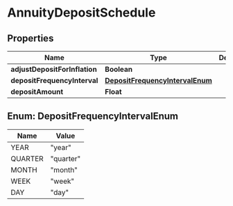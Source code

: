
# AnnuityDepositSchedule

## Properties
Name | Type | Description | Notes
------------ | ------------- | ------------- | -------------
**adjustDepositForInflation** | **Boolean** |  |  [optional]
**depositFrequencyInterval** | [**DepositFrequencyIntervalEnum**](#DepositFrequencyIntervalEnum) |  |  [optional]
**depositAmount** | **Float** |  |  [optional]


<a name="DepositFrequencyIntervalEnum"></a>
## Enum: DepositFrequencyIntervalEnum
Name | Value
---- | -----
YEAR | &quot;year&quot;
QUARTER | &quot;quarter&quot;
MONTH | &quot;month&quot;
WEEK | &quot;week&quot;
DAY | &quot;day&quot;



